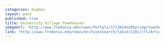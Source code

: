 ```yaml
---
categories: bigbox
layout: post
published: true
title: University Village Townhouses
imageUrl: "http://www.fredonia.edu/news/Portals/17/2014%20Spring/townhouse-for-web-2.jpgews/Portals/17/2014%20Spring/townhouse-for-web-2.jpg"
link: "http://www.fredonia.edu/news/ArchivesSearch/tabid/1101/ctl/ArticleView/mid/1878/articleId/4941/Fredonia_cuts_ribbon_on_new_University_Village.aspx"
---
```


